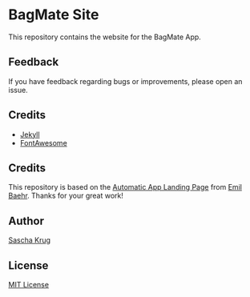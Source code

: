 # BagMate Site
This repository contains the website for the BagMate App.

## Feedback
If you have feedback regarding bugs or improvements, please open an issue.

## Credits
- [Jekyll](https://github.com/jekyll/jekyll)
- [FontAwesome](https://fontawesome.github.io/Font-Awesome/)

## Credits
This repository is based on the [Automatic App Landing Page](https://github.com/emilbaehr/automatic-app-landing-page) from [Emil Baehr](https://emilbaehr.com/). Thanks for your great work!

## Author
[Sascha Krug](https://github.com/SaschaKrug)

## License
[MIT License](LICENSE)
